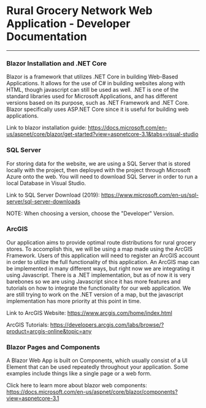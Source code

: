 # Rural Grocery Network Web Application - Developer Documentation
***
### Blazor Installation and .NET Core
Blazor is a framework that utilizes .NET Core in building Web-Based Applications. It allows for the use of
C# in building websites along with HTML, though javascript can still be used as well. .NET
is one of the standard libraries used for Microsoft Applications, and has different versions
based on its purpose, such as .NET Framework and .NET Core. Blazor specifically uses ASP.NET Core
since it is useful for building web applications.

Link to blazor installation guide: https://docs.microsoft.com/en-us/aspnet/core/blazor/get-started?view=aspnetcore-3.1&tabs=visual-studio

### SQL Server
For storing data for the website, we are using a SQL Server that is stored locally with the project, then deployed
with the project through Microsoft Azure onto the web. You will need to download SQL Server in order to run
a local Database in Visual Studio.

Link to SQL Server Download (2019): https://www.microsoft.com/en-us/sql-server/sql-server-downloads

NOTE: When choosing a version, choose the "Developer" Version.

### ArcGIS
Our application aims to provide optimal route distributions for rural grocery stores. To accomplish this, we will
be using a map made using the ArcGIS Framework. Users of this application will need to register an ArcGIS account in
order to utilize the full functionality of this application. An ArcGIS map can be implemented in many different ways,
but right now we are integrating it using Javascript. There is a .NET implementation, but as of now it is very
barebones so we are using Javascript since it has more features and tutorials on how to integrate the functionality
for our web application. We are still trying to work on the .NET version of a map, but the javascript implementation
has more priority at this point in time.

Link to ArcGIS Website: https://www.arcgis.com/home/index.html

ArcGIS Tutorials: https://developers.arcgis.com/labs/browse/?product=arcgis-online&topic=any

### Blazor Pages and Components
A Blazor Web App is built on Components, which usually consist of a
UI Element that can be used repeatedly throughout your application. Some examples include
things like a single page or a web form. 

Click here to learn more about blazor web components: https://docs.microsoft.com/en-us/aspnet/core/blazor/components?view=aspnetcore-3.1
